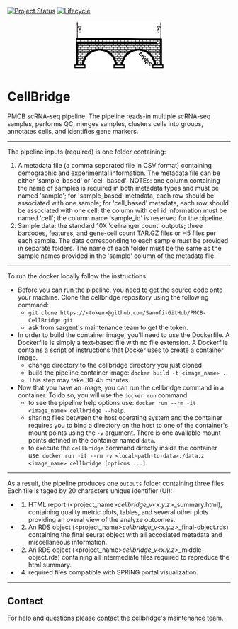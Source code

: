 [![Project Status](http://www.repostatus.org/badges/latest/active.svg)](http://www.repostatus.org/#active)
[![Lifecycle](https://img.shields.io/badge/lifecycle-stable-brightgreen.svg)](https://www.tidyverse.org/lifecycle/#stable)

<p align="center" width="100%">
<img width="40%" src="./cellbridge_logo.png"> 
</p>

# CellBridge

PMCB scRNA-seq pipeline. The pipeline reads-in multiple scRNA-seq samples, performs QC, merges samples, clusters cells into groups, annotates cells, and identifies gene markers.

---

The pipeline inputs (required) is one folder containing:

1) A metadata file (a comma separated file in CSV format) containing demographic and experimental information. The metadata file can be either 'sample_based' or 'cell_based'. NOTEs: one column containing the name of samples is required in both metadata types and must be named 'sample'; for 'sample_based' metadata, each row should be associated with one sample; for 'cell_based' metadata, each row should be associated with one cell; the column with cell id information must be named 'cell'; the column name 'sample_id' is reserved for the pipeline.
2) Sample data: the standard 10X 'cellranger count' outputs; three barcodes, features, and gene-cell count TAR.GZ files or H5 files per each sample. The data corresponding to each sample must be provided in separate folders. The name of each folder must be the same as the sample names provided in the 'sample' column of the metadata file.

---

To run the docker locally follow the instructions:
* Before you can run the pipeline, you need to get the source code onto your machine. Clone the cellbridge repository using the following command: 
  + `git clone https://<token>@github.com/Sanofi-GitHub/PMCB-CellBridge.git`
  + ask from sargent's maintenance team to get the token.
* In order to build the container image, you’ll need to use the Dockerfile. A Dockerfile is simply a text-based file with no file extension. A Dockerfile contains a script of instructions that Docker uses to create a container image.
  + change directory to the cellbridge directory you just cloned.
  + build the pipeline container image: `docker build -t <image_name> .`. 
  + This step may take 30-45 minutes.
* Now that you have an image, you can run the cellbridge command in a container. To do so, you will use the `docker run` command.
  + to see the pipeline help options use: `docker run --rm -it <image_name> cellbridge --help`.
  + sharing files between the host operating system and the container requires you to bind a directory on the host to one of the container's mount points using the `-v` argument. There is one available mount points defined in the container named `data`.
  + to execute the `cellbridge` command directly inside the container use: `docker run -it --rm -v <local-path-to-data>:/data:z <image_name> cellbridge [options ...]`.

---

As a result, the pipeline produces one `outputs` folder containing three files. Each file is taged by 20 characters unique identifier (UI):

* 1) HTML report (<project_name>_cellbridge_v<x.y.z>_<UI>_summary.html), containing quality metric plots, tables, and several other plots providing an overal view of the analyze outcomes.
* 2) An RDS object (<project_name>_cellbridge_v<x.y.z>_<UI>_final-object.rds) containing the final seurat object with all accosiated metadata and miscellaneous information.
* 2) An RDS object (<project_name>_cellbridge_v<x.y.z>_<UI>_middle-object.rds) containing all intermediate files required to repreduce the html summary.
* 4) required files compatible with SPRING portal visualization.

---

## Contact

For help and questions please contact the [cellbridge's maintenance team](mailto:nima.nouri@sanofi.com).
